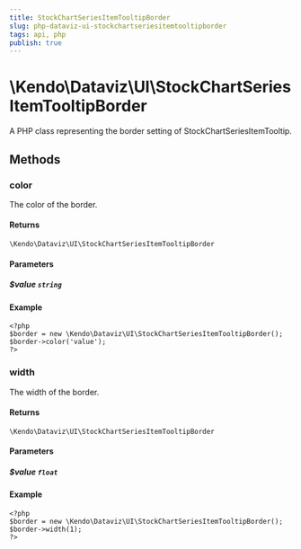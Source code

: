 ```yaml
---
title: StockChartSeriesItemTooltipBorder
slug: php-dataviz-ui-stockchartseriesitemtooltipborder
tags: api, php
publish: true
---
```


# \Kendo\Dataviz\UI\StockChartSeriesItemTooltipBorder

A PHP class representing the border setting of StockChartSeriesItemTooltip.


## Methods

### color
The color of the border.

#### Returns
`\Kendo\Dataviz\UI\StockChartSeriesItemTooltipBorder`

#### Parameters

##### $value `string`



#### Example 
    <?php
    $border = new \Kendo\Dataviz\UI\StockChartSeriesItemTooltipBorder();
    $border->color('value');
    ?>

### width
The width of the border.

#### Returns
`\Kendo\Dataviz\UI\StockChartSeriesItemTooltipBorder`

#### Parameters

##### $value `float`



#### Example 
    <?php
    $border = new \Kendo\Dataviz\UI\StockChartSeriesItemTooltipBorder();
    $border->width(1);
    ?>

